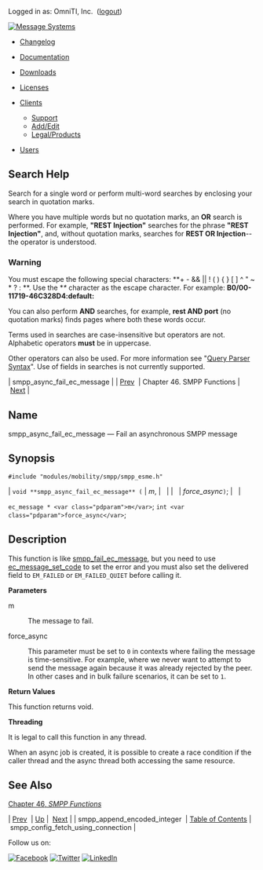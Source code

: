 Logged in as: OmniTI, Inc.  ([logout](https://support.messagesystems.com/logout.php))

[![Message Systems](https://support.messagesystems.com/images/ms-white205.png)](https://support.messagesystems.com/start.php) 

*   [Changelog](https://support.messagesystems.com/start.php?show=changelog)
*   [Documentation](https://support.messagesystems.com/docs/)
*   [Downloads](https://support.messagesystems.com/start.php)

*   [Licenses](https://support.messagesystems.com/license_summary.php)
*   <a href="">Clients</a>
    *   [Support](https://support.messagesystems.com/cs.php)
    *   [Add/Edit](https://support.messagesystems.com/edit_client.php)
    *   [Legal/Products](https://support.messagesystems.com/edit_products.php)
*   [Users](https://support.messagesystems.com/edit_customer.php)

## Search Help

Search for a single word or perform multi-word searches by enclosing your search in quotation marks.

Where you have multiple words but no quotation marks, an **OR** search is performed. For example, **"REST Injection"** searches for the phrase **"REST Injection"**, and, without quotation marks, searches for **REST OR Injection**--the operator is understood.

### Warning

You must escape the following special characters: **+ - && || ! ( ) { } [ ] ^ " ~ * ? : \**. Use the **\** character as the escape character. For example: **B0/00-11719-46C328D4\:default\:**

You can also perform **AND** searches, for example, **rest AND port** (no quotation marks) finds pages where both these words occur.

Terms used in searches are case-insensitive but operators are not. Alphabetic operators **must** be in uppercase.

Other operators can also be used. For more information see "[Query Parser Syntax](https://lucene.apache.org/core/old_versioned_docs/versions/3_0_0/queryparsersyntax.html)". Use of fields in searches is not currently supported.

| smpp_async_fail_ec_message |
| [Prev](apis.smpp_append_encoded_integer.php)  | Chapter 46. SMPP Functions |  [Next](apis.smpp_config_fetch_using_connection.php) |

<a name="apis.smpp_async_fail_ec_message"></a>
## Name

smpp_async_fail_ec_message — Fail an asynchronous SMPP message

## Synopsis

`#include "modules/mobility/smpp/smpp_esme.h"`

| `void **smpp_async_fail_ec_message** (` | <var class="pdparam">m</var>, |   |
|   | <var class="pdparam">force_async</var>`)`; |   |

`ec_message * <var class="pdparam">m</var>`;
`int <var class="pdparam">force_async</var>`;<a name="idp33701856"></a>
## Description

This function is like [smpp_fail_ec_message](apis.smpp_fail_ec_message.php "smpp_fail_ec_message"), but you need to use [ec_message_set_code](apis.ec_message_set_code.php "ec_message_set_code") to set the error and you must also set the delivered field to `EM_FAILED` or `EM_FAILED_QUIET` before calling it.

**Parameters**

<dl class="variablelist">

<dt>m</dt>

<dd>

The message to fail.

</dd>

<dt>force_async</dt>

<dd>

This parameter must be set to `0` in contexts where failing the message is time-sensitive. For example, where we never want to attempt to send the message again because it was already rejected by the peer. In other cases and in bulk failure scenarios, it can be set to `1`.

</dd>

</dl>

**Return Values**

This function returns void.

**Threading**

It is legal to call this function in any thread.

When an async job is created, it is possible to create a race condition if the caller thread and the async thread both accessing the same resource.

<a name="idp33713568"></a>
## See Also

[Chapter 46, *SMPP Functions*](smpp.php "Chapter 46. SMPP Functions") 

| [Prev](apis.smpp_append_encoded_integer.php)  | [Up](smpp.php) |  [Next](apis.smpp_config_fetch_using_connection.php) |
| smpp_append_encoded_integer  | [Table of Contents](index.php) |  smpp_config_fetch_using_connection |

Follow us on:

[![Facebook](https://support.messagesystems.com/images/icon-facebook.png)](http://www.facebook.com/messagesystems) [![Twitter](https://support.messagesystems.com/images/icon-twitter.png)](http://twitter.com/#!/MessageSystems) [![LinkedIn](https://support.messagesystems.com/images/icon-linkedin.png)](http://www.linkedin.com/company/message-systems)